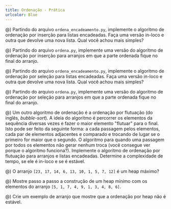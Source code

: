 ```yaml
---
title: Ordenação - Prática
urlcolor: Blue
---
```


@) Partindo do arquivo `ordena_encadeamento.py`, implemente o algoritmo de ordenação por inserção para listas encadeadas. Faça uma versão in-loco e outra que devolve uma nova lista. Qual você achou mais simples?

@) Partindo do arquivo `ordena.py`, implemente uma versão do algoritmo de ordenação por inserção para arranjos em que a parte ordenada fique no final do arranjo.

@) Partindo do arquivo `ordena_encadeamento.py`, implemente o algoritmo de ordenação por seleção para listas encadeadas. Faça uma versão in-loco e outra que devolve uma nova lista. Qual você achou mais simples?

@) Partindo do arquivo `ordena.py`, implemente uma versão do algoritmo de ordenação por seleção para arranjos em que a parte ordenada fique no final do arranjo.

@) Um outro algoritmo de ordenação é a ordenação por flutuação (do inglês, _bubble-sort_). A ideia do algoritmo é percorrer os elementos da sequência diversas vezes e fazer o maior elemento "flutuar" para o final. Isto pode ser feito da seguinte forma: a cada passagem pelos elementos, cada par de elementos adjacentes e comparado e trocando de lugar se o primeiro for maior que o segundo. O algoritmo para quando uma passagem por todos os elementos não gerar nenhum troca (você consegue ver porque o algoritmo funciona?). Implemente o algoritmo de ordenação por flutuação para arranjos e listas encadeadas. Determine a complexidade de tempo, se ele é in-loco e se é estável.

@) O arranjo `[23, 17, 14, 6, 13, 10, 1, 5, 7, 12]` é um heap máximo?

@) Mostre passo a passo a construção de um heap mínimo com os elementos do arranjo `[5, 1, 7, 4, 9, 1, 3, 4, 8, 6]`.

@) Crie um exemplo de arranjo que mostre que a ordenação por heap não é estável.

<!--
@) Shell sort

-->

